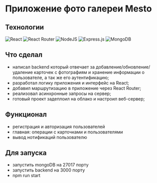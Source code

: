 # Приложение фото галереи Mesto

## Технологии
![React](https://img.shields.io/badge/react-%2320232a.svg?style=for-the-badge&logo=react&logoColor=%2361DAFB)
![React Router](https://img.shields.io/badge/React_Router-CA4245?style=for-the-badge&logo=react-router&logoColor=white)
![NodeJS](https://img.shields.io/badge/node.js-6DA55F?style=for-the-badge&logo=node.js&logoColor=white)
![Express.js](https://img.shields.io/badge/express.js-%23404d59.svg?style=for-the-badge&logo=express&logoColor=%2361DAFB)
![MongoDB](https://img.shields.io/badge/MongoDB-%234ea94b.svg?style=for-the-badge&logo=mongodb&logoColor=white)

## Что сделал
- написал backend который отвечает за добавление/обновление/удаление карточек с фотографиям и хранение информации о пользователе, а так же его аутентификацию;
- разработал логику приложения и интерфейс на React;
- добавил маршрутизацию в приложение через React Router;
- реализовал асинхронные запросы на сервер;
- готовый проект задеплоил на облако и настроил веб-сервер;

## Функционал
- регистрация и авторизация пользователей
- главная: операции с карточками и пользователями
- вывод нотификаций пользователю

## Для запуска
- запустить mongoDB на 27017 порту
- запустить backend на 3000 порту
- npm run start

